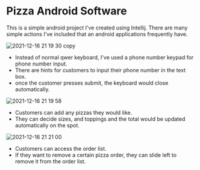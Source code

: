 # Pizza Android Software
This is a simple android project I've created using Intellij.
There are many simple actions I've included that an android applications frequently have.

![2021-12-16 21 19 30 copy](https://user-images.githubusercontent.com/73158697/146494965-84fa7b63-6798-45d3-974f-f81e2e552e4d.gif)
- Instead of normal qwer keyboard, I've used a phone number keypad for phone number input.
- There are hints for customers to input their phone number in the text box.
- once the customer presses submit, the keyboard would close automatically.

![2021-12-16 21 19 58](https://user-images.githubusercontent.com/73158697/146494350-82a16bf3-1a2d-4032-8116-b86a26c215a5.gif)
- Customers can add any pizzas they would like.
- They can decide sizes, and toppings and the total would be updated automatically on the spot.

![2021-12-16 21 21 00](https://user-images.githubusercontent.com/73158697/146494438-178e7f22-053a-4211-8d21-0c1397269733.gif)
- Customers can access the order list.
- If they want to remove a certain pizza order, they can slide left to remove it from the order list.

